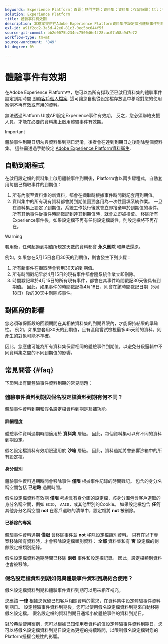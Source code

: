 ```yaml
---
keywords: Experience Platform；首頁；熱門主題；資料集；資料集；存留時間；ttl；存留時間；
solution: Experience Platform
title: 體驗事件有效期
description: 本檔案提供在Adobe Experience Platform資料集中設定個別體驗事件到期時間的一般指引。
exl-id: a91f2cd2-3a5d-42e6-81c3-0ec5bc644f5f
source-git-commit: bb2d0075b234ec750046e1f28cac07a58a9d7e72
workflow-type: tm+mt
source-wordcount: '849'
ht-degree: 0%

---
```


# 體驗事件有效期

在Adobe Experience Platform中，您可以為所有擷取至已啟用資料集的體驗事件設定到期時間 [即時客戶個人檔案](./home.md). 這可讓您自動從設定檔存放區中移除對您的使用案例不再有效或有用的資料。

無法透過Platform UI或API設定Experience事件有效期。 反之，您必須聯絡支援人員，才能在必要的資料集上啟用體驗事件有效期。

>[!IMPORTANT]
>
>體驗事件到期日切勿與資料集到期日混淆，後者會在達到到期日之後刪除整個資料集。 這些需透過手動設定 [Adobe Experience Platform資料衛生](../hygiene/home.md).

## 自動到期程式

在啟用設定檔的資料集上啟用體驗事件到期後，Platform會以兩步驟程式，自動套用每個已擷取事件的到期值：

1. 所有內嵌至資料集的新資料，都會在擷取時根據事件時間戳記套用到期值。
1. 資料集中的所有現有資料都會將到期值回溯套用為一次性回填系統作業。 一旦在資料集上設定了到期值，系統工作執行後就會立即捨棄早於到期值的事件。 所有其他事件從事件時間戳記到達其到期值時，就會立即被捨棄。 移除所有Experience事件後，如果設定檔不再有任何設定檔屬性，則設定檔將不再存在。

>[!WARNING]
>
>套用後，任何超過到期值所規定天數的資料都會 **永久刪除** 和無法還原。

例如，如果您在5月15日套用30天的到期值，則會發生下列步驟：

1. 所有新事件在擷取時會套用30天的到期值。
1. 所有時間戳記早於4月15日的現有事件都會隨系統作業立即刪除。
1. 時間戳記早於4月15日的所有現有事件，都會在其事件時間戳記30天後具有到期值。 因此，如果事件的時間戳記為4月18日，則會在該時間戳記日期（5月18日）後的30天中刪除該事件。

## 對區段的影響

您必須確保區段的回顧期間在其相依資料集的到期界限內，才能保持結果的準確性。 例如，如果您套用30天的到期值，且有區段嘗試檢視最多45天前的資料，則產生的對象可能不準確。

因此，您應儘可能為所有資料集保留相同的體驗事件到期值，以避免分段邏輯中不同資料集之間的不同到期值的影響。

## 常見問答 {#faq}

下節列出有關體驗事件資料到期的常見問題：

### 體驗事件資料到期與假名設定檔資料到期有何不同？

體驗事件資料到期和假名設定檔資料到期是互補功能。

#### 詳細程度

體驗事件資料過期時間適用於 **資料集** 層級。 因此，每個資料集可以有不同的資料到期設定。

假名設定檔資料有效期限適用於 **沙箱** 層級。 因此，資料過期將會影響沙箱中的所有設定檔。

#### 身分型別

體驗事件資料過期時間會移除事件 **僅限** 根據事件記錄的時間戳記。 包含的身分名稱空間包括 **已忽略** 過期時間。

假名設定檔資料有效期 **僅限** 考慮具有身分圖的設定檔，該身分圖包含客戶選取的身分名稱空間，例如 `ECID`， `AAID`，或其他型別的Cookie。 如果設定檔包含 **任何** 其他身分名稱空間 **not** 在客戶選取的清單中，設定檔將 **not** 被刪除。

#### 已移除的專案

體驗事件資料過期 **僅限** 會移除事件並 **not** 移除設定檔類別資料。 只有在以下專案移除所有資料時，才會移除設定檔類別資料： **全部** 資料集和有 **否** 設定檔的剩餘設定檔類別記錄。

假名設定檔資料過期時間已移除 **兩者** 事件和設定檔記錄。 因此，設定檔類別資料也會被移除。

### 假名設定檔資料到期如何與體驗事件資料到期結合使用？

假名設定檔資料到期和體驗事件資料到期可以用來相互補充。

您應該 **一律** 根據您保留已知客戶相關資料的需求，在資料集中設定體驗事件資料到期日。 設定體驗事件資料到期後，您可以使用假名設定檔資料到期來自動移除假名設定檔。 假名設定檔的資料到期日通常小於體驗事件的資料到期日。

對於典型使用案例，您可以根據已知使用者資料的值設定體驗事件資料到期日，您可以將假名設定檔資料到期日設定為更短的持續時間，以限制假名設定檔對您的Platform授權合規性的影響。
